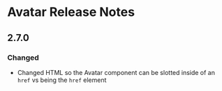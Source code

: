 <!-- Release notes authoring guidelines: http://keepachangelog.com/ -->

# Avatar Release Notes

<!-- ## [Unreleased] -->

## 2.7.0

### Changed
- Changed HTML so the Avatar component can be slotted inside of an `href` vs being the `href` element
